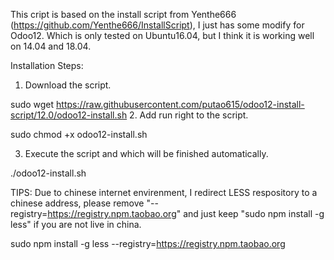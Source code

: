 This cript is based on the install script from Yenthe666 (https://github.com/Yenthe666/InstallScript), I just has some modify for Odoo12. Which is only tested on Ubuntu16.04, but I think it is working well on 14.04 and 18.04.

Installation Steps:

1. Download the script.

sudo wget https://raw.githubusercontent.com/putao615/odoo12-install-script/12.0/odoo12-install.sh
2. Add run right to the script.

sudo chmod +x odoo12-install.sh

3. Execute the script and which will be finished automatically.

./odoo12-install.sh


TIPS: Due to chinese internet envirenment, I redirect LESS respository to a chinese address, please remove "--registry=https://registry.npm.taobao.org" and just keep "sudo npm install -g less" if you are not live in china.

sudo npm install -g less --registry=https://registry.npm.taobao.org

